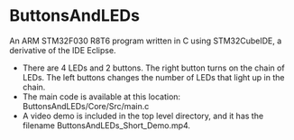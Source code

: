 # ButtonsAndLEDs
An ARM STM32F030 R8T6 program written in C using STM32CubeIDE, a derivative of the IDE Eclipse. 
- There are 4 LEDs and 2 buttons. The right button turns on the chain of LEDs. The left buttons changes the number of LEDs that light up in the chain.
- The main code is available at this location: ButtonsAndLEDs/Core/Src/main.c
- A video demo is included in the top level directory, and it has the filename ButtonsAndLEDs_Short_Demo.mp4.
